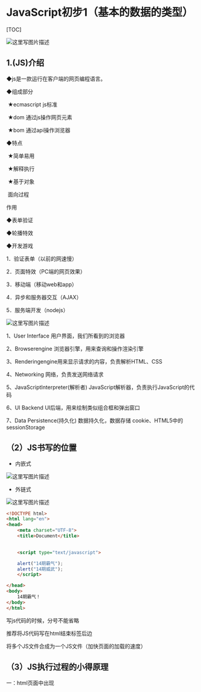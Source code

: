 # JavaScript初步1（基本的数据的类型）

[TOC]



![这里写图片描述](http://img.blog.csdn.net/20171109152119153?watermark/2/text/aHR0cDovL2Jsb2cuY3Nkbi5uZXQvd2VpeGluXzQwMzA0Mzg3/font/5a6L5L2T/fontsize/400/fill/I0JBQkFCMA==/dissolve/70/gravity/SouthEast)

## 1.(JS)介绍

◆js是一款运行在客户端的网页编程语言。

◆组成部分

​      ★ecmascript   js标准 

​      ★dom        通过js操作网页元素

​      ★bom        通过api操作浏览器

◆特点

​     ★简单易用

​     ★解释执行

​     ★基于对象

​       面向过程

作用

◆表单验证

◆轮播特效

◆开发游戏

1．验证表单（以前的网速慢）

2．页面特效（PC端的网页效果）

3．移动端（移动web和app）

4．异步和服务器交互（AJAX）

5．服务端开发（nodejs）

![这里写图片描述](http://img.blog.csdn.net/20171109203007694?watermark/2/text/aHR0cDovL2Jsb2cuY3Nkbi5uZXQvd2VpeGluXzQwMzA0Mzg3/font/5a6L5L2T/fontsize/400/fill/I0JBQkFCMA==/dissolve/70/gravity/SouthEast)

1、User Interface  用户界面，我们所看到的浏览器

2、Browserengine  浏览器引擎，用来查询和操作渲染引擎

3、Renderingengine用来显示请求的内容，负责解析HTML、CSS

4、Networking   网络，负责发送网络请求

5、JavaScriptInterpreter(解析者)   JavaScript解析器，负责执行JavaScript的代码

6、UI Backend   UI后端，用来绘制类似组合框和弹出窗口

7、Data Persistence(持久化)  数据持久化，数据存储 cookie、HTML5中的sessionStorage



## （2）JS书写的位置

- 内嵌式

![这里写图片描述](http://img.blog.csdn.net/20171109152505164?watermark/2/text/aHR0cDovL2Jsb2cuY3Nkbi5uZXQvd2VpeGluXzQwMzA0Mzg3/font/5a6L5L2T/fontsize/400/fill/I0JBQkFCMA==/dissolve/70/gravity/SouthEast)

- 外链式

![这里写图片描述](http://img.blog.csdn.net/20171109152536895?watermark/2/text/aHR0cDovL2Jsb2cuY3Nkbi5uZXQvd2VpeGluXzQwMzA0Mzg3/font/5a6L5L2T/fontsize/400/fill/I0JBQkFCMA==/dissolve/70/gravity/SouthEast)

```html
<!DOCTYPE html>
<html lang="en">
<head>
	<meta charset="UTF-8">
	<title>Document</title>
	

	<script type="text/javascript">

	alert("14期霸气");
	alert("14期威武");
	</script>

</head>
<body>
	14期霸气！
</body>
</html>


```

写js代码的时候，分号不能省略

推荐将JS代码写在html结束标签后边

将多个JS文件合成为一个JS文件（加快页面的加载的速度）

## （3）JS执行过程的小得原理

一：html页面中出现<script>标签后，就会让页面暂停等待脚本的解析和执行。无论当前脚本是内嵌式还是外链式，页面的下载和渲染都必须停下来等待脚本的执行完成才能继续，这在页面的生命周期中是必须的。

例如：通过外链式js文件查看加载速度



## （4）输出消息的几种方式

alert()  在页面弹出一个对话框，早期JS调试使用

```javascript
Confirm()  在页面弹出一个对话框, 常配合if判断使用
点击确定返回true
点击取消返回false
```

Confirm()  在页面弹出一个对话框, 常配合if判断使用

console.log()  将信息输入到控制台，用于js调试

```javascript
console.log("huanghe");
console.error("我是错误");
console.warn("我是肩高");
```

prompt() 弹出对话框，用于接收用户输入的信息

```javascript
var num=prompt("输入电话号码");//num用来接收输入的数值
```

 document.write()在页面输出消息，document.write不仅能输出信息，还能输出标签

```javascript
document.write("<strong>huanghe</strong>");
```

转义字符

```javascript
alert("中\"国\"");

\”转双引
\’转单引
\n转换行
\r 转回车

```

## (5)JS注释

快捷键  ctrl+/

单行注释   //

多行注释  /*  */

## （6）JS变量

◆不能以数字或者纯数字开头来定义变量名。

◆不推荐使用中文来定义变量名。

◆不能使用特殊符号或者特殊符号开头(-除外);

◆不推荐使用关键字和保留字来定义变量名

★在JS中严格区分大小写的！！！



–变量的命名遵守驼峰命名法，首字母小写,第二个单词的首字母大写

•规则(必须遵守)

–由字母、数字、下划线、$组成

–区分大小写

–不能是关键字和保留字



•规范(建议遵守)

–变量的名称要有意义

–变量的命名遵守驼峰命名法，首字母小写,第二个单词的首字母大写

例如：userName



```
变量是在计算机中存储数据的一个标识符。 
变量可以在声明的时候赋值，也可以稍后赋值。
例如：
var number = 50;
var name = "李四";
或者
var name; 
name = “张三”;      （内存显示）


可以在一行上定义多个变量
 var name,age,sex;

```



## （7）基本数据类型

### (7.1)数字类型

#### (7.1.2)进制问题

◆Number   数字类型

   包含正数  负数 小数

★十六进制表示法

从0-9，a(A)-f(F)表示数字。以0x开头

```javascript
var n1=0x43;//十六进制表示的数字
```

★八进制表示法

```javascript
var n5=0345;//八进制表示的数字
```

0开头，0-7组成。

#### （7.1.2）浮点精度丢失问题

```javascript
浮点数值的最高精度是 17 位小数，但在进行算术计算时其精确度远远不如整数
 var result = 0.1 + 0.2; // 结果不是 0.3，而是：0.30000000000000004
 console.log(0.07 * 100);
 永远不要测试某个特定的浮点数值(不要判断两个浮点数是否相等)
```

#### （7.1.3）数值范围问题

```javascript
由于内存的限制，ECMAScript 并不能保存世界上所有的数值
最小值：Number.MIN_VALUE，这个值为： 5e-324
最大值：Number.MAX_VALUE，这个值为： 1.7976931348623157e+308
无穷大：Infinity
无穷小：-Infinity
```

#### （7.1.4）NaN问题


```javascript
NaN 非数值（Not a Number）
console.log(“abc”/18);  //结果是NaN
undefine 与任何类型的数值进行计算其结果都是NaN
NaN 与任何值都不相等，包括 NaN 本身
isNaN() :任何不能被转换为数值的值都会导致这个函数返回 true 
isNaN(NaN);// true
isNaN(“blue”); // true
isNaN(123); // false

```

### （7.2）字符数据类型

◆字符串  String

凡是用双引号或者单引号引起的都是字符串。

```javascript
var a="huanghe";
var b='huang';
```

•要想打印"或者'怎么办？

–var str = "hello\"itcast\"";  //打印输出hello "itcast"

| \n   | 换行   |
| ---- | ---- |
| \t   | 制表   |
| \b   | 空格   |
| \r   | 回车   |
| \f   | 进纸   |
| \‘   | 单引号  |
| \''  | 双引号  |

#### （7.2.1）字符串的不可变

```
ECMAScript 中的字符串是不可变的，也就是说，字符串一旦创建，它们的值就不能改变。
要改变某个变量保存的字符串，首先要销毁原来的字符串，然后再用另一个包含新值的字符串填充该变量
例如：
var str = "123";  str = str + "abc";
 
```

![这里写图片描述](http://img.blog.csdn.net/20171109212842398?watermark/2/text/aHR0cDovL2Jsb2cuY3Nkbi5uZXQvd2VpeGluXzQwMzA0Mzg3/font/5a6L5L2T/fontsize/400/fill/I0JBQkFCMA==/dissolve/70/gravity/SouthEast)

如果另外的赋值就需要重新的开辟空间；垃圾回收机制会自动的回收“ac”



### (7.3)布尔数值类型

◆布尔数据类型    Boolean

只有2个值一个是true, 一个是false.   实际运算中true=1,false=0

```javascript
var n1=2;
var n2=3;
alert(n1==n2);//false 错误的
alert(n1<n2);//true正确的
```

```javascript
Boolean类型有两个字面量：true和false，并且区分大小写！
虽然Boolean 类型的字面值只有两个，但 ECMAScript 中所有类型的值都有与这两个 Boolean 值等价的值
例如：
var result = Boolean("a");
console.log(result); //结果是true

var result = Boolean(100); 
console.log(result); //结果是true

```

#### （7.3.1）转化成为Boolean数据类型

•任何类型可以转换成Boolean类型，一般使用在流程控制语句后面

–例如：

var message="hello";

if(message){  alert(message+"world")  };

| 数据类型      | 转化成为true       | 转化为false  |
| --------- | -------------- | --------- |
| Boolean   | true           | false     |
| String    | 任何非空的数据类型      | “ ”空的数据类型 |
| Number    | 任何非零数字值（包含无穷大） | 0和NaN     |
| Object    | 任何的对象          | null      |
| Undefined | n/a            | Undefined |



### (7.4)undefined类型和Null

◆undefined    变量未初始化

定义了变量，没有给变量赋值

```javascript
var n1;
//undefined定义了变量，没有给变量赋值，变量在内存中是存在的
alert(n1);
```

◆null  变量未引用  值为空   object

```javascript
var n2=null;//在内存中找不到这个变量
```

null和undefined有最大的相似性。看看null == undefined的结果(true)也就更加能说明这点。但是null ===undefined的结果(false)。不过相似归相似，还是有区别的，就是和数字运算时，10 + null结果为：10；10 + undefined结果为：NaN。

任何数据类型和undefined运算都是NaN;      但是字符串和undefine的运算是String类型的（undefined）

任何值和null运算，null可看做0运算。

## （8）数据类型的转换

### （8.1）转化为字符串的数据类型

任何类型转化为string的三种方法

1. 变量+“ ”  | 或者是   变量+“abc”
2. string(变量);
3. 变量.toString()    (注意null和undefined是没有toString方法的）

### （8.2）转化为数值的数据类型

此转换容易出现NaN,一旦被转换的变量中含有非数字字符，都是容易出现NaN的

```javascript
   -    *   /   
   
Number(str);   不能把Number(12.34ab)转化为12.34,得到的数值是NaN

◆parseInt

![img](file:///C:/Users/huanghe/AppData/Local/Temp/msohtmlclip1/01/clip_image002.png)

★整数数字类型的字符串，转换之后得到的整数数字。

★数字开头的字符串，转换之后得到的是前边的数字。

★非数字开头的字符串，转换之后得到的是NaN。

★小数类型的字符串，转换之后取整。

◆parseFloat

★整数数字类型的字符串，转换之后得到的整数数字。

★数字开头的字符串，转换之后得到的是前边的数字。

★非数字开头的字符串，转换之后得到的是NaN。

★小数类型的字符串，转换之后得到的是原数字。
```

### （8.3）转化为布尔的数据类型

```
Boolean()

！！变量
第一个逻辑非操作会基于无论什么操作数返回一个与之相反的布尔值
第二个逻辑非操作则对该布尔值求反
于是就得到了这个值真正对应的布尔值

!!
主要就是这两种方法
```

```html
<!DOCTYPE html>
<html>
<head lang="en">
    <meta charset="UTF-8">
    <title></title>
</head>
<body>
<script>
    //转换成字符串
//    var bool = true;
//    var num = 111;
//    var aaa;
//    var bbb = null;
//
//    console.log(typeof(bool+""));
//    console.log(typeof(num+""));
//    console.log(typeof(aaa+""));
//    console.log((aaa+""));
//    console.log(typeof(bbb+""));
//
//    console.log(typeof(String(bool)));
//    console.log(typeof(num.toString()));


    //转换成数字
//    var str = "11";
//    var bool = true;
//    console.log(typeof (str-0));
//    console.log(typeof (bool-0));
//    console.log(typeof (str*1));
//    console.log(typeof (bool*1));
//    console.log(typeof (str/1));
//    console.log(typeof (bool/1));
//    console.log(typeof typeof (bool/1));  //数据类型是用string定义的
//
//    console.log(typeof Number(str));
//    console.log(typeof Number(bool));
//
//
//    var str2 = "12.34abc";
//    var str3 = "12.34";
//    console.log(parseInt(str2));
//    console.log(parseFloat(str2));
//    console.log(Number(str3));


    //布尔类型转换
    var date = new Date();    //

    console.log(Boolean(0));
    console.log(Boolean(""));
    console.log(Boolean(null));
    console.log(!!1);
    console.log(!!"abc");
    console.log(!!date);



</script>
</body>
</html>
```



## （9）运算符

```javascript
alert(typeof(n3));//和C语言中的typeof是一样的，但是在java语言中是没有的
```

```
1.1  &&和||运算

 &&链接两个boolean类型，有一个是false结果就是false。

链接值不是布尔类型时，按照成布尔类型计算，结果本身不变。（非布尔）

例子：     1 = 2&&1；       0 = 0 && 1；   都是true取后面，都是false取前面。

||链接两个boolean类型，有一个是true结果就是true。

链接值不是布尔类型时，按照成布尔类型计算，结果本身不变。（非布尔）

例子：2= 2||1；1 = 0|| 1；都是true取前面，都是false取后面。
```



## (10)特殊的算术运算符

★一个数字类型和一个字符串相加，得到的是一个字符串。这个是和java是一样的

★一个数字类型和一个数字字符串相减(将数字的字符串转化为数字)，得到的是一个数字类型。

★一个数字类型和一个非数字字符串相减，得到的是NaN,是一个数字类型。Not a number

◆/ 除号

 ★两个数字类型的变量相除，得到的是一个数字类型。

 ★一个数字类型和一个数字字符串相除，得到的是一个数字类型。

 ★一个数字类型和一个非数字字符串相除，得到的是NaN,是一个数字类型。    

★0做为除数的时候，得到结果  Infinity （无限大），是一个数字类型。

◆%  取余数

 

◆优先级  有()先计算()里边的

| 运算符  | 结果                                       |
| ---- | ---------------------------------------- |
| +    | 如果是数字类型的变量相加，那么结果为数字类型    如果是非数字类型的变量相加，结果为字符串类型 |
| -    | 如果是非数字类型的变量相减结果为  NaN                    |
| *    | 同上                                       |
| /    | 同上 ，如果0作为除数，结果为infinity（无穷大）             |
| %    | 获取余数                                     |
| ()   | 优先级  有括号先计算括号里面的值                        |

## （11）数组的使用

### （11.1）数组的创建

```javascript
数组：数据的有序列表，可以存放任意类型的数据，数组的大小可以动态调整。
创建数组的两种方式
方式1，数组字面量
var arr1 = []; //创建一个空数组，数组字面量
var arr2 = [1, 3, 4]; //创建一个包含3个数值的数组，多个数组项以逗号隔开
var arr3 = ["a", "c"]; // 创建一个包含2个字符串的数组
方式2，Array的构造函数
var arr4 = new Array(); // 创建一个空数组
var arr5 = new Array(10); // 创建一个长度为10的数组
var arr6 = new Array("black", "white", "red"); // 创建一个包含3个字符串的数组
```

```javascript
获取数组中的值
var colors = ["black", "white", "red"]; 
console.log(colors[0]);  //获取第一个元素的值
colors["1"] = "blue"; //给第2个元素重新赋值
console.log(colors);
colors["4"] = "yellow"; //设置第5个元素的值，此时数组中有5个元素
console.log(colors);
length属性，获取或设置数组中元素的个数
console.log(colors.length);//获取数组中元素的个数
colors.length = 1; //设置数组中元素的个数
console.log(colors);

```

```javascript
var arr=[65,97,76,13,27,49,58];
var sum=0
var j=0;
var max;
for (var i = 0; i < arr.length; i++) {
	sum+=arr[i];
}
console.log(sum);

var average=sum/(arr.length);
console.log(average);

for (var i = 1; i < arr.length; i++) {
	if (arr[j]<arr[i]) {
		j=i;
		max=arr[j];
	}
}
console.log(j,max);

var arr1=arr.join("|");
console.log(arr1);

for (var i = 0; i < arr.length/2; i++) {
	var temp=arr[i];
	arr[i]=arr[arr.length-1-i];
	arr[arr.length-1-i]=temp;
}
console.log(arr);

for (var m = 0; m < arr.length-1; m++)
{
	for (var n = arr.length-1; n>m; n--) 
	{
		if (arr[n-1]>arr[n]) 
		{
			var temp=arr[n];
			arr[n]=arr[n-1];
			arr[n-1]=temp;
		}
	}
}

console.log(arr)

```

## (12)进制的转化

```html
<!DOCTYPE html>
<html>
<head lang="en">
    <meta charset="UTF-8">
    <title></title>
</head>
<body>
<script>

    //了解

    //一个参数，取整。 两个参数，进制转换。
    //任意进制转换成十进制。
    var shiNum = parseInt(111,2);
    console.log(shiNum);

    //toString();   无参转换成字符串。    带参进制转换。
    //十进制转换成任意进制
    var num = 10;
    var renyi = num.toString(16);
    console.log(renyi);

</script>
</body>
</html>
```